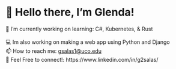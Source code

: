 <h1>👋 Hello there, I’m Glenda!</h1>
🌱 I’m currently working on learning: C#, Kubernetes, & Rust<br><br>
💻 Im also working on making a web app using Python and Django<br>
📫 How to reach me: <a href="mailto:gsalas1@uco.edu">gsalas1@uco.edu</a> 
<br>👯 Feel Free to connect!: https://www.linkedin.com/in/g2salas/
<!---
glendasalas7/glendasalas7 is a ✨ special ✨ repository because its `README.md` (this file) appears on your GitHub profile.
You can click the Preview link to take a look at your changes.
--->
